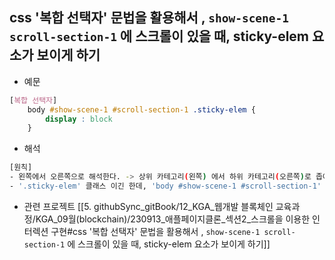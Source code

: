 ## css '복합 선택자' 문법을 활용해서 , `show-scene-1 scroll-section-1` 에 스크롤이 있을 때, sticky-elem 요소가 보이게 하기 
- 예문
``` css
[복합 선택자]
	body #show-scene-1 #scroll-section-1 .sticky-elem {
		display : block
	}
```

- 해석 
``` bash
[원칙]
- 왼쪽에서 오른쪽으로 해석한다. -> 상위 카테고리(왼쪽) 에서 하위 카테고리(오른쪽)로 좁아진다. 
- '.sticky-elem' 클래스 이긴 한데, 'body #show-scene-1 #scroll-section-1' 이러한 상위 카테고리에 속한! 클래스를 특정하는 것 임. 
```

- 관련 프로젝트 
[[5. githubSync_gitBook/12_KGA_웹개발 블록체인 교육과정/KGA_09월(blockchain)/230913_애플페이지클론_섹션2_스크롤을 이용한 인터렉션 구현#css '복합 선택자' 문법을 활용해서 , `show-scene-1 scroll-section-1` 에 스크롤이 있을 때, sticky-elem 요소가 보이게 하기]]
